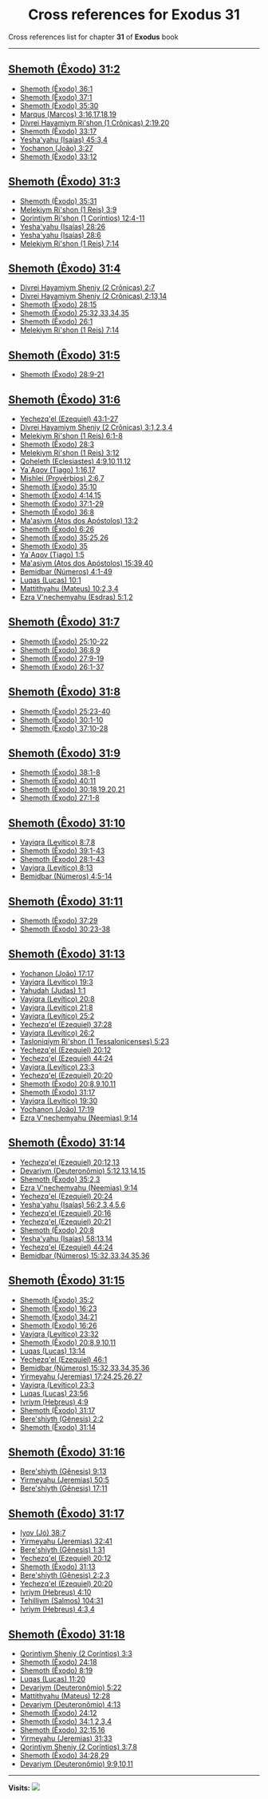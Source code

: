 <div align="center">

# Cross references for **Exodus 31**
</div>

Cross references list for chapter **31** of **Exodus** book

---

<h2 id="2"><a href="https://bible.ozzuu.com/pt_yah/Exo/31#2" target="_blank">Shemoth (Êxodo) 31:2</a></h2>

- [Shemoth (Êxodo) 36:1](https://bible.ozzuu.com/pt_yah/Exo/36#1)
- [Shemoth (Êxodo) 37:1](https://bible.ozzuu.com/pt_yah/Exo/37#1)
- [Shemoth (Êxodo) 35:30](https://bible.ozzuu.com/pt_yah/Exo/35#30)
- [Marqus (Marcos) 3:16,17,18,19](https://bible.ozzuu.com/pt_yah/Mar/3#16)
- [Divrei Hayamiym Ri'shon (1 Crônicas) 2:19,20](https://bible.ozzuu.com/pt_yah/1Ch/2#19)
- [Shemoth (Êxodo) 33:17](https://bible.ozzuu.com/pt_yah/Exo/33#17)
- [Yesha'yahu (Isaías) 45:3,4](https://bible.ozzuu.com/pt_yah/Isa/45#3)
- [Yochanon (João) 3:27](https://bible.ozzuu.com/pt_yah/Joh/3#27)
- [Shemoth (Êxodo) 33:12](https://bible.ozzuu.com/pt_yah/Exo/33#12)
<h2 id="3"><a href="https://bible.ozzuu.com/pt_yah/Exo/31#3" target="_blank">Shemoth (Êxodo) 31:3</a></h2>

- [Shemoth (Êxodo) 35:31](https://bible.ozzuu.com/pt_yah/Exo/35#31)
- [Melekiym Ri'shon (1 Reis) 3:9](https://bible.ozzuu.com/pt_yah/1Ki/3#9)
- [Qorintiym Ri'shon (1 Coríntios) 12:4-11](https://bible.ozzuu.com/pt_yah/1Co/12#4)
- [Yesha'yahu (Isaías) 28:26](https://bible.ozzuu.com/pt_yah/Isa/28#26)
- [Yesha'yahu (Isaías) 28:6](https://bible.ozzuu.com/pt_yah/Isa/28#6)
- [Melekiym Ri'shon (1 Reis) 7:14](https://bible.ozzuu.com/pt_yah/1Ki/7#14)
<h2 id="4"><a href="https://bible.ozzuu.com/pt_yah/Exo/31#4" target="_blank">Shemoth (Êxodo) 31:4</a></h2>

- [Divrei Hayamiym Sheniy (2 Crônicas) 2:7](https://bible.ozzuu.com/pt_yah/2Ch/2#7)
- [Divrei Hayamiym Sheniy (2 Crônicas) 2:13,14](https://bible.ozzuu.com/pt_yah/2Ch/2#13)
- [Shemoth (Êxodo) 28:15](https://bible.ozzuu.com/pt_yah/Exo/28#15)
- [Shemoth (Êxodo) 25:32,33,34,35](https://bible.ozzuu.com/pt_yah/Exo/25#32)
- [Shemoth (Êxodo) 26:1](https://bible.ozzuu.com/pt_yah/Exo/26#1)
- [Melekiym Ri'shon (1 Reis) 7:14](https://bible.ozzuu.com/pt_yah/1Ki/7#14)
<h2 id="5"><a href="https://bible.ozzuu.com/pt_yah/Exo/31#5" target="_blank">Shemoth (Êxodo) 31:5</a></h2>

- [Shemoth (Êxodo) 28:9-21](https://bible.ozzuu.com/pt_yah/Exo/28#9)
<h2 id="6"><a href="https://bible.ozzuu.com/pt_yah/Exo/31#6" target="_blank">Shemoth (Êxodo) 31:6</a></h2>

- [Yechezq'el (Ezequiel) 43:1-27](https://bible.ozzuu.com/pt_yah/Eze/43#1)
- [Divrei Hayamiym Sheniy (2 Crônicas) 3:1,2,3,4](https://bible.ozzuu.com/pt_yah/2Ch/3#1)
- [Melekiym Ri'shon (1 Reis) 6:1-8](https://bible.ozzuu.com/pt_yah/1Ki/6#1)
- [Shemoth (Êxodo) 28:3](https://bible.ozzuu.com/pt_yah/Exo/28#3)
- [Melekiym Ri'shon (1 Reis) 3:12](https://bible.ozzuu.com/pt_yah/1Ki/3#12)
- [Qoheleth (Eclesiastes) 4:9,10,11,12](https://bible.ozzuu.com/pt_yah/Ecc/4#9)
- [Ya`Aqov (Tiago) 1:16,17](https://bible.ozzuu.com/pt_yah/Jam/1#16)
- [Mishlei (Provérbios) 2:6,7](https://bible.ozzuu.com/pt_yah/Pro/2#6)
- [Shemoth (Êxodo) 35:10](https://bible.ozzuu.com/pt_yah/Exo/35#10)
- [Shemoth (Êxodo) 4:14,15](https://bible.ozzuu.com/pt_yah/Exo/4#14)
- [Shemoth (Êxodo) 37:1-29](https://bible.ozzuu.com/pt_yah/Exo/37#1)
- [Shemoth (Êxodo) 36:8](https://bible.ozzuu.com/pt_yah/Exo/36#8)
- [Ma'asiym (Atos dos Apóstolos) 13:2](https://bible.ozzuu.com/pt_yah/Act/13#2)
- [Shemoth (Êxodo) 6:26](https://bible.ozzuu.com/pt_yah/Exo/6#26)
- [Shemoth (Êxodo) 35:25,26](https://bible.ozzuu.com/pt_yah/Exo/35#25)
- [Shemoth (Êxodo) 35](https://bible.ozzuu.com/pt_yah/Exo/35)
- [Ya`Aqov (Tiago) 1:5](https://bible.ozzuu.com/pt_yah/Jam/1#5)
- [Ma'asiym (Atos dos Apóstolos) 15:39,40](https://bible.ozzuu.com/pt_yah/Act/15#39)
- [Bemidbar (Números) 4:1-49](https://bible.ozzuu.com/pt_yah/Num/4#1)
- [Luqas (Lucas) 10:1](https://bible.ozzuu.com/pt_yah/Luk/10#1)
- [Mattithyahu (Mateus) 10:2,3,4](https://bible.ozzuu.com/pt_yah/Mat/10#2)
- [Ezra V'nechemyahu (Esdras) 5:1,2](https://bible.ozzuu.com/pt_yah/1Ez/5#1)
<h2 id="7"><a href="https://bible.ozzuu.com/pt_yah/Exo/31#7" target="_blank">Shemoth (Êxodo) 31:7</a></h2>

- [Shemoth (Êxodo) 25:10-22](https://bible.ozzuu.com/pt_yah/Exo/25#10)
- [Shemoth (Êxodo) 36:8,9](https://bible.ozzuu.com/pt_yah/Exo/36#8)
- [Shemoth (Êxodo) 27:9-19](https://bible.ozzuu.com/pt_yah/Exo/27#9)
- [Shemoth (Êxodo) 26:1-37](https://bible.ozzuu.com/pt_yah/Exo/26#1)
<h2 id="8"><a href="https://bible.ozzuu.com/pt_yah/Exo/31#8" target="_blank">Shemoth (Êxodo) 31:8</a></h2>

- [Shemoth (Êxodo) 25:23-40](https://bible.ozzuu.com/pt_yah/Exo/25#23)
- [Shemoth (Êxodo) 30:1-10](https://bible.ozzuu.com/pt_yah/Exo/30#1)
- [Shemoth (Êxodo) 37:10-28](https://bible.ozzuu.com/pt_yah/Exo/37#10)
<h2 id="9"><a href="https://bible.ozzuu.com/pt_yah/Exo/31#9" target="_blank">Shemoth (Êxodo) 31:9</a></h2>

- [Shemoth (Êxodo) 38:1-8](https://bible.ozzuu.com/pt_yah/Exo/38#1)
- [Shemoth (Êxodo) 40:11](https://bible.ozzuu.com/pt_yah/Exo/40#11)
- [Shemoth (Êxodo) 30:18,19,20,21](https://bible.ozzuu.com/pt_yah/Exo/30#18)
- [Shemoth (Êxodo) 27:1-8](https://bible.ozzuu.com/pt_yah/Exo/27#1)
<h2 id="10"><a href="https://bible.ozzuu.com/pt_yah/Exo/31#10" target="_blank">Shemoth (Êxodo) 31:10</a></h2>

- [Vayiqra (Levítico) 8:7,8](https://bible.ozzuu.com/pt_yah/Lev/8#7)
- [Shemoth (Êxodo) 39:1-43](https://bible.ozzuu.com/pt_yah/Exo/39#1)
- [Shemoth (Êxodo) 28:1-43](https://bible.ozzuu.com/pt_yah/Exo/28#1)
- [Vayiqra (Levítico) 8:13](https://bible.ozzuu.com/pt_yah/Lev/8#13)
- [Bemidbar (Números) 4:5-14](https://bible.ozzuu.com/pt_yah/Num/4#5)
<h2 id="11"><a href="https://bible.ozzuu.com/pt_yah/Exo/31#11" target="_blank">Shemoth (Êxodo) 31:11</a></h2>

- [Shemoth (Êxodo) 37:29](https://bible.ozzuu.com/pt_yah/Exo/37#29)
- [Shemoth (Êxodo) 30:23-38](https://bible.ozzuu.com/pt_yah/Exo/30#23)
<h2 id="13"><a href="https://bible.ozzuu.com/pt_yah/Exo/31#13" target="_blank">Shemoth (Êxodo) 31:13</a></h2>

- [Yochanon (João) 17:17](https://bible.ozzuu.com/pt_yah/Joh/17#17)
- [Vayiqra (Levítico) 19:3](https://bible.ozzuu.com/pt_yah/Lev/19#3)
- [Yahudah (Judas) 1:1](https://bible.ozzuu.com/pt_yah/Jde/1#1)
- [Vayiqra (Levítico) 20:8](https://bible.ozzuu.com/pt_yah/Lev/20#8)
- [Vayiqra (Levítico) 21:8](https://bible.ozzuu.com/pt_yah/Lev/21#8)
- [Vayiqra (Levítico) 25:2](https://bible.ozzuu.com/pt_yah/Lev/25#2)
- [Yechezq'el (Ezequiel) 37:28](https://bible.ozzuu.com/pt_yah/Eze/37#28)
- [Vayiqra (Levítico) 26:2](https://bible.ozzuu.com/pt_yah/Lev/26#2)
- [Tasloniqiym Ri'shon (1 Tessalonicenses) 5:23](https://bible.ozzuu.com/pt_yah/1Th/5#23)
- [Yechezq'el (Ezequiel) 20:12](https://bible.ozzuu.com/pt_yah/Eze/20#12)
- [Yechezq'el (Ezequiel) 44:24](https://bible.ozzuu.com/pt_yah/Eze/44#24)
- [Vayiqra (Levítico) 23:3](https://bible.ozzuu.com/pt_yah/Lev/23#3)
- [Yechezq'el (Ezequiel) 20:20](https://bible.ozzuu.com/pt_yah/Eze/20#20)
- [Shemoth (Êxodo) 20:8,9,10,11](https://bible.ozzuu.com/pt_yah/Exo/20#8)
- [Shemoth (Êxodo) 31:17](https://bible.ozzuu.com/pt_yah/Exo/31#17)
- [Vayiqra (Levítico) 19:30](https://bible.ozzuu.com/pt_yah/Lev/19#30)
- [Yochanon (João) 17:19](https://bible.ozzuu.com/pt_yah/Joh/17#19)
- [Ezra V'nechemyahu (Neemias) 9:14](https://bible.ozzuu.com/pt_yah/Neh/9#14)
<h2 id="14"><a href="https://bible.ozzuu.com/pt_yah/Exo/31#14" target="_blank">Shemoth (Êxodo) 31:14</a></h2>

- [Yechezq'el (Ezequiel) 20:12,13](https://bible.ozzuu.com/pt_yah/Eze/20#12)
- [Devariym (Deuteronômio) 5:12,13,14,15](https://bible.ozzuu.com/pt_yah/Deu/5#12)
- [Shemoth (Êxodo) 35:2,3](https://bible.ozzuu.com/pt_yah/Exo/35#2)
- [Ezra V'nechemyahu (Neemias) 9:14](https://bible.ozzuu.com/pt_yah/Neh/9#14)
- [Yechezq'el (Ezequiel) 20:24](https://bible.ozzuu.com/pt_yah/Eze/20#24)
- [Yesha'yahu (Isaías) 56:2,3,4,5,6](https://bible.ozzuu.com/pt_yah/Isa/56#2)
- [Yechezq'el (Ezequiel) 20:16](https://bible.ozzuu.com/pt_yah/Eze/20#16)
- [Yechezq'el (Ezequiel) 20:21](https://bible.ozzuu.com/pt_yah/Eze/20#21)
- [Shemoth (Êxodo) 20:8](https://bible.ozzuu.com/pt_yah/Exo/20#8)
- [Yesha'yahu (Isaías) 58:13,14](https://bible.ozzuu.com/pt_yah/Isa/58#13)
- [Yechezq'el (Ezequiel) 44:24](https://bible.ozzuu.com/pt_yah/Eze/44#24)
- [Bemidbar (Números) 15:32,33,34,35,36](https://bible.ozzuu.com/pt_yah/Num/15#32)
<h2 id="15"><a href="https://bible.ozzuu.com/pt_yah/Exo/31#15" target="_blank">Shemoth (Êxodo) 31:15</a></h2>

- [Shemoth (Êxodo) 35:2](https://bible.ozzuu.com/pt_yah/Exo/35#2)
- [Shemoth (Êxodo) 16:23](https://bible.ozzuu.com/pt_yah/Exo/16#23)
- [Shemoth (Êxodo) 34:21](https://bible.ozzuu.com/pt_yah/Exo/34#21)
- [Shemoth (Êxodo) 16:26](https://bible.ozzuu.com/pt_yah/Exo/16#26)
- [Vayiqra (Levítico) 23:32](https://bible.ozzuu.com/pt_yah/Lev/23#32)
- [Shemoth (Êxodo) 20:8,9,10,11](https://bible.ozzuu.com/pt_yah/Exo/20#8)
- [Luqas (Lucas) 13:14](https://bible.ozzuu.com/pt_yah/Luk/13#14)
- [Yechezq'el (Ezequiel) 46:1](https://bible.ozzuu.com/pt_yah/Eze/46#1)
- [Bemidbar (Números) 15:32,33,34,35,36](https://bible.ozzuu.com/pt_yah/Num/15#32)
- [Yirmeyahu (Jeremias) 17:24,25,26,27](https://bible.ozzuu.com/pt_yah/Jer/17#24)
- [Vayiqra (Levítico) 23:3](https://bible.ozzuu.com/pt_yah/Lev/23#3)
- [Luqas (Lucas) 23:56](https://bible.ozzuu.com/pt_yah/Luk/23#56)
- [Ivriym (Hebreus) 4:9](https://bible.ozzuu.com/pt_yah/Heb/4#9)
- [Shemoth (Êxodo) 31:17](https://bible.ozzuu.com/pt_yah/Exo/31#17)
- [Bere'shiyth (Gênesis) 2:2](https://bible.ozzuu.com/pt_yah/Gen/2#2)
- [Shemoth (Êxodo) 31:14](https://bible.ozzuu.com/pt_yah/Exo/31#14)
<h2 id="16"><a href="https://bible.ozzuu.com/pt_yah/Exo/31#16" target="_blank">Shemoth (Êxodo) 31:16</a></h2>

- [Bere'shiyth (Gênesis) 9:13](https://bible.ozzuu.com/pt_yah/Gen/9#13)
- [Yirmeyahu (Jeremias) 50:5](https://bible.ozzuu.com/pt_yah/Jer/50#5)
- [Bere'shiyth (Gênesis) 17:11](https://bible.ozzuu.com/pt_yah/Gen/17#11)
<h2 id="17"><a href="https://bible.ozzuu.com/pt_yah/Exo/31#17" target="_blank">Shemoth (Êxodo) 31:17</a></h2>

- [Iyov (Jó) 38:7](https://bible.ozzuu.com/pt_yah/Job/38#7)
- [Yirmeyahu (Jeremias) 32:41](https://bible.ozzuu.com/pt_yah/Jer/32#41)
- [Bere'shiyth (Gênesis) 1:31](https://bible.ozzuu.com/pt_yah/Gen/1#31)
- [Yechezq'el (Ezequiel) 20:12](https://bible.ozzuu.com/pt_yah/Eze/20#12)
- [Shemoth (Êxodo) 31:13](https://bible.ozzuu.com/pt_yah/Exo/31#13)
- [Bere'shiyth (Gênesis) 2:2,3](https://bible.ozzuu.com/pt_yah/Gen/2#2)
- [Yechezq'el (Ezequiel) 20:20](https://bible.ozzuu.com/pt_yah/Eze/20#20)
- [Ivriym (Hebreus) 4:10](https://bible.ozzuu.com/pt_yah/Heb/4#10)
- [Tehilliym (Salmos) 104:31](https://bible.ozzuu.com/pt_yah/Psa/104#31)
- [Ivriym (Hebreus) 4:3,4](https://bible.ozzuu.com/pt_yah/Heb/4#3)
<h2 id="18"><a href="https://bible.ozzuu.com/pt_yah/Exo/31#18" target="_blank">Shemoth (Êxodo) 31:18</a></h2>

- [Qorintiym Sheniy (2 Coríntios) 3:3](https://bible.ozzuu.com/pt_yah/2Co/3#3)
- [Shemoth (Êxodo) 24:18](https://bible.ozzuu.com/pt_yah/Exo/24#18)
- [Shemoth (Êxodo) 8:19](https://bible.ozzuu.com/pt_yah/Exo/8#19)
- [Luqas (Lucas) 11:20](https://bible.ozzuu.com/pt_yah/Luk/11#20)
- [Devariym (Deuteronômio) 5:22](https://bible.ozzuu.com/pt_yah/Deu/5#22)
- [Mattithyahu (Mateus) 12:28](https://bible.ozzuu.com/pt_yah/Mat/12#28)
- [Devariym (Deuteronômio) 4:13](https://bible.ozzuu.com/pt_yah/Deu/4#13)
- [Shemoth (Êxodo) 24:12](https://bible.ozzuu.com/pt_yah/Exo/24#12)
- [Shemoth (Êxodo) 34:1,2,3,4](https://bible.ozzuu.com/pt_yah/Exo/34#1)
- [Shemoth (Êxodo) 32:15,16](https://bible.ozzuu.com/pt_yah/Exo/32#15)
- [Yirmeyahu (Jeremias) 31:33](https://bible.ozzuu.com/pt_yah/Jer/31#33)
- [Qorintiym Sheniy (2 Coríntios) 3:7,8](https://bible.ozzuu.com/pt_yah/2Co/3#7)
- [Shemoth (Êxodo) 34:28,29](https://bible.ozzuu.com/pt_yah/Exo/34#28)
- [Devariym (Deuteronômio) 9:9,10,11](https://bible.ozzuu.com/pt_yah/Deu/9#9)


---

**Visits:**
![](https://profile-counter.glitch.me/visitCounter_crossrefs2/count.svg)
